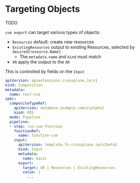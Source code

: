# Targeting Objects

TODO

`cue export` can target various types of objects:

- `Resources` default: create new resources
- `ExistingResources` output to existing Resources, selected by `desired[resource.Name]`
  - The `metadata.name` and `kind` must match
- `XR` apply the output to the `XR`

This is controlled by fields on the `Input`

```yaml
apiVersion: apiextensions.crossplane.io/v1
kind: Composition
metadata:
  name: test-cue
spec:
  compositeTypeRef:
    apiVersion: database.example.com/v1alpha1
    kind: RDS
  mode: Pipeline
  pipeline:
  - step: run-cue-function
    functionRef:
      name: function-cue
    input:
      apiVersion: template.fn.crossplane.io/v1beta1
      kind: Input
      metadata:
        name: basic
      export:
        target: XR | Resources | ExistingResources
        value: |
          ...
```